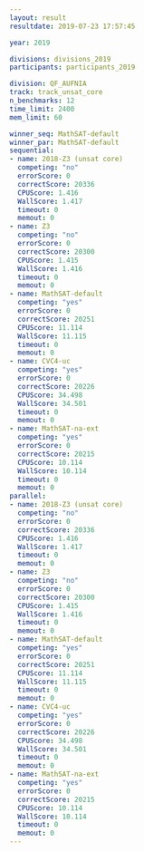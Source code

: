```yaml
---
layout: result
resultdate: 2019-07-23 17:57:45

year: 2019

divisions: divisions_2019
participants: participants_2019

division: QF_AUFNIA
track: track_unsat_core
n_benchmarks: 12
time_limit: 2400
mem_limit: 60

winner_seq: MathSAT-default
winner_par: MathSAT-default
sequential:
- name: 2018-Z3 (unsat core)
  competing: "no"
  errorScore: 0
  correctScore: 20336
  CPUScore: 1.416
  WallScore: 1.417
  timeout: 0
  memout: 0
- name: Z3
  competing: "no"
  errorScore: 0
  correctScore: 20300
  CPUScore: 1.415
  WallScore: 1.416
  timeout: 0
  memout: 0
- name: MathSAT-default
  competing: "yes"
  errorScore: 0
  correctScore: 20251
  CPUScore: 11.114
  WallScore: 11.115
  timeout: 0
  memout: 0
- name: CVC4-uc
  competing: "yes"
  errorScore: 0
  correctScore: 20226
  CPUScore: 34.498
  WallScore: 34.501
  timeout: 0
  memout: 0
- name: MathSAT-na-ext
  competing: "yes"
  errorScore: 0
  correctScore: 20215
  CPUScore: 10.114
  WallScore: 10.114
  timeout: 0
  memout: 0
parallel:
- name: 2018-Z3 (unsat core)
  competing: "no"
  errorScore: 0
  correctScore: 20336
  CPUScore: 1.416
  WallScore: 1.417
  timeout: 0
  memout: 0
- name: Z3
  competing: "no"
  errorScore: 0
  correctScore: 20300
  CPUScore: 1.415
  WallScore: 1.416
  timeout: 0
  memout: 0
- name: MathSAT-default
  competing: "yes"
  errorScore: 0
  correctScore: 20251
  CPUScore: 11.114
  WallScore: 11.115
  timeout: 0
  memout: 0
- name: CVC4-uc
  competing: "yes"
  errorScore: 0
  correctScore: 20226
  CPUScore: 34.498
  WallScore: 34.501
  timeout: 0
  memout: 0
- name: MathSAT-na-ext
  competing: "yes"
  errorScore: 0
  correctScore: 20215
  CPUScore: 10.114
  WallScore: 10.114
  timeout: 0
  memout: 0
---
```

